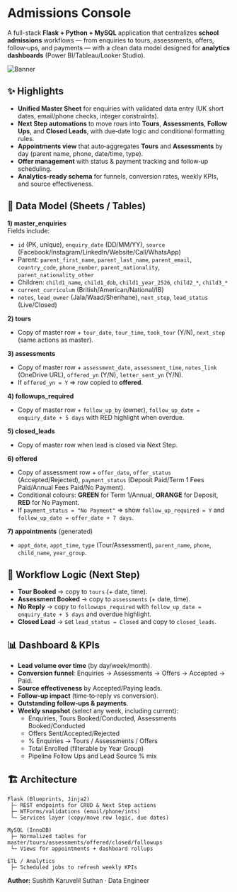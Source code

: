 # Admissions Console

A full-stack **Flask + Python + MySQL** application that centralizes **school admissions** workflows — from enquiries to tours, assessments, offers, follow‑ups, and payments — with a clean data model designed for **analytics dashboards** (Power BI/Tableau/Looker Studio).

![Banner](admissions-console-banner.png)

## ✨ Highlights
- **Unified Master Sheet** for enquiries with validated data entry (UK short dates, email/phone checks, integer constraints).
- **Next Step automations** to move rows into **Tours**, **Assessments**, **Follow Ups**, and **Closed Leads**, with due‑date logic and conditional formatting rules.
- **Appointments view** that auto‑aggregates **Tours** and **Assessments** by day (parent name, phone, date/time, type).
- **Offer management** with status & payment tracking and follow‑up scheduling.
- **Analytics‑ready schema** for funnels, conversion rates, weekly KPIs, and source effectiveness.

## 🧱 Data Model (Sheets / Tables)
**1) master_enquiries**  
Fields include:
- `id` (PK, unique), `enquiry_date` (DD/MM/YY), `source` (Facebook/Instagram/LinkedIn/Website/Call/WhatsApp)  
- Parent: `parent_first_name`, `parent_last_name`, `parent_email`, `country_code`, `phone_number`, `parent_nationality`, `parent_nationality_other`  
- Children: `child1_name`, `child1_dob`, `child1_year_2526`, `child2_*`, `child3_*`  
- `current_curriculum` (British/American/National/IB)
- `notes`, `lead_owner` (Jala/Waad/Sherihane), `next_step`, `lead_status` (Live/Closed)

**2) tours**  
- Copy of master row + `tour_date`, `tour_time`, `took_tour` (Y/N), `next_step` (same actions as master).

**3) assessments**  
- Copy of master row + `assessment_date`, `assessment_time`, `notes_link` (OneDrive URL), `offered_yn` (Y/N), `letter_sent_yn` (Y/N).  
- If `offered_yn = Y` ⇒ row copied to **offered**.

**4) followups_required**  
- Copy of master row + `follow_up_by` (owner), `follow_up_date = enquiry_date + 5 days` with RED highlight when overdue.

**5) closed_leads**  
- Copy of master row when lead is closed via Next Step.

**6) offered**  
- Copy of assessment row + `offer_date`, `offer_status` (Accepted/Rejected), `payment_status` (Deposit Paid/Term 1 Fees Paid/Annual Fees Paid/No Payment).  
- Conditional colours: **GREEN** for Term 1/Annual, **ORANGE** for Deposit, **RED** for No Payment.  
- If `payment_status = "No Payment"` ⇒ show `follow_up_required = Y` and `follow_up_date = offer_date + 7 days`.

**7) appointments** (generated)  
- `appt_date`, `appt_time`, `type` (Tour/Assessment), `parent_name`, `phone`, `child_name`, `year_group`.

## 🔁 Workflow Logic (Next Step)
- **Tour Booked** → copy to `tours` (+ date, time).  
- **Assessment Booked** → copy to `assessments` (+ date, time).  
- **No Reply** → copy to `followups_required` with `follow_up_date = enquiry_date + 5 days` and overdue highlight.  
- **Closed Lead** → set `lead_status = Closed` and copy to `closed_leads`.

## 📊 Dashboard & KPIs
- **Lead volume over time** (by day/week/month).  
- **Conversion funnel**: Enquiries → Assessments → Offers → Accepted → Paid.  
- **Source effectiveness** by Accepted/Paying leads.  
- **Follow‑up impact** (time‑to‑reply vs conversion).  
- **Outstanding follow‑ups & payments**.  
- **Weekly snapshot** (select any week, including current):  
  -  Enquiries, Tours Booked/Conducted, Assessments Booked/Conducted  
  -  Offers Sent/Accepted/Rejected  
  - % Enquiries → Tours / Assessments / Offers  
  - Total Enrolled (filterable by Year Group)  
  - Pipeline Follow Ups and Lead Source % mix

## 🏗️ Architecture
```
Flask (Blueprints, Jinja2)
 ├─ REST endpoints for CRUD & Next Step actions
 ├─ WTForms/validations (email/phone/ints)
 └─ Services layer (copy/move row logic, due dates)

MySQL (InnoDB)
 ├─ Normalized tables for master/tours/assessments/offered/closed/followups
 └─ Views for appointments + dashboard rollups

ETL / Analytics
 ├─ Scheduled jobs to refresh weekly KPIs
```

**Author:** Sushith Karuvelil Suthan · Data Engineer  
